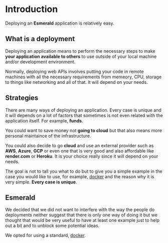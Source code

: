 # Introduction

Deploying an **Esmerald** application is relatively easy.

## What is a deployment

Deploying an application means to perform the necessary steps to make **your application available to others** to use
outside of your local machine and/or development environment.

Normally, deploying web APIs involves putting your code in remote machines with all the necessary requirements
from memeory, CPU, storage to things like networking and all of that. It will depend on your needs.

## Strategies

There are many ways of deploying an application. Every case is unique and it will depends on a lot of factors that
sometimes is not even related with the application itself. For example, **funds**.

You could want to save money not **going to cloud** but that also means more personal maintaince of the infrastructure.

You could also decide to go **cloud** and use an external provider such as **AWS**, **Azure**, **GCP** or even one that
is very good and also affordable like **render.com** or **Heroku**. It is your choice really since it will depend on
your needs.

The goal is not to tall you what to do but to give you a simple example in the case you would like to use, for example,
[docker](./docker) and the reason why it is very simple. **Every case is unique**.

## Esmerald

We decided that we did not want to interfere with the way the people do deployments neither suggest that there is only
one way of doing it but we thought that would be very useful to have at least one example just to help out a bit and
to unblock some potential ideas.

We opted for using a standard, [docker](./docker.md).
